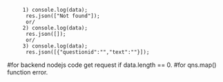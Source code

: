          1) console.log(data);
          res.json(["Not found"]);
          or/
         2) console.log(data);
          res.json([]);
          or/
         3) console.log(data);
          res.json([{"questionid":"","text":""}]);

#for backend nodejs code get request if data.length == 0.
#for qns.map() function error.
